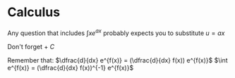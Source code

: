 
# Calculus
Any question that includes $\int xe^{ax}$ probably expects you to substitute $u = ax$

Don't forget $+ \ C$

Remember that:
$\dfrac{d}{dx} e^{f(x)} = (\dfrac{d}{dx} f(x)) e^{f(x)}$
$\int e^{f(x)} = (\dfrac{d}{dx} f(x))^{-1} e^{f(x)}$
